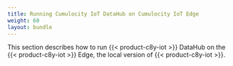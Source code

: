 ```yaml
---
title: Running Cumulocity IoT DataHub on Cumulocity IoT Edge
weight: 60
layout: bundle
---
```


This section describes how to run {{< product-c8y-iot >}} DataHub on the {{< product-c8y-iot >}} Edge, the local version of {{< product-c8y-iot >}}.
